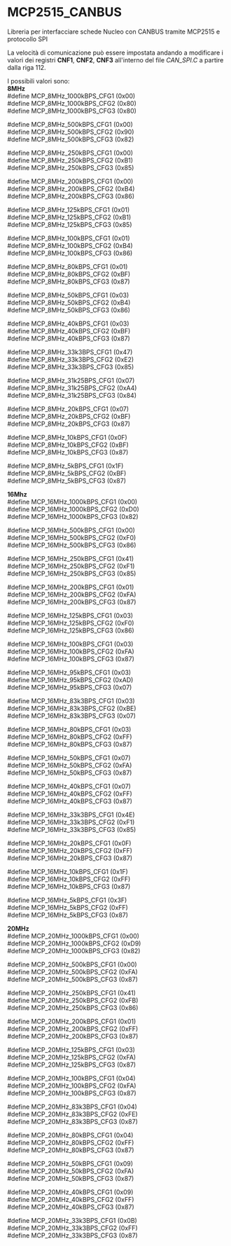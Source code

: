 # MCP2515_CANBUS
Libreria per interfacciare schede Nucleo con CANBUS tramite MCP2515 e protocollo SPI

La velocità di comunicazione può essere impostata andando a modificare i valori dei registri **CNF1**, **CNF2**, **CNF3** all'interno del file *CAN_SPI.C* a partire dalla riga 112.

I possibili valori sono:  
**8MHz**  
#define MCP_8MHz_1000kBPS_CFG1 (0x00)  
#define MCP_8MHz_1000kBPS_CFG2 (0x80)  
#define MCP_8MHz_1000kBPS_CFG3 (0x80)  
  
#define MCP_8MHz_500kBPS_CFG1 (0x00)  
#define MCP_8MHz_500kBPS_CFG2 (0x90)  
#define MCP_8MHz_500kBPS_CFG3 (0x82)  
  
#define MCP_8MHz_250kBPS_CFG1 (0x00)  
#define MCP_8MHz_250kBPS_CFG2 (0xB1)  
#define MCP_8MHz_250kBPS_CFG3 (0x85)  
  
#define MCP_8MHz_200kBPS_CFG1 (0x00)  
#define MCP_8MHz_200kBPS_CFG2 (0xB4)  
#define MCP_8MHz_200kBPS_CFG3 (0x86)  
  
#define MCP_8MHz_125kBPS_CFG1 (0x01)  
#define MCP_8MHz_125kBPS_CFG2 (0xB1)  
#define MCP_8MHz_125kBPS_CFG3 (0x85)  
  
#define MCP_8MHz_100kBPS_CFG1 (0x01)  
#define MCP_8MHz_100kBPS_CFG2 (0xB4)  
#define MCP_8MHz_100kBPS_CFG3 (0x86)  
  
#define MCP_8MHz_80kBPS_CFG1 (0x01)  
#define MCP_8MHz_80kBPS_CFG2 (0xBF)  
#define MCP_8MHz_80kBPS_CFG3 (0x87)  
  
#define MCP_8MHz_50kBPS_CFG1 (0x03)  
#define MCP_8MHz_50kBPS_CFG2 (0xB4)  
#define MCP_8MHz_50kBPS_CFG3 (0x86)  
  
#define MCP_8MHz_40kBPS_CFG1 (0x03)  
#define MCP_8MHz_40kBPS_CFG2 (0xBF)  
#define MCP_8MHz_40kBPS_CFG3 (0x87)  
  
#define MCP_8MHz_33k3BPS_CFG1 (0x47)  
#define MCP_8MHz_33k3BPS_CFG2 (0xE2)  
#define MCP_8MHz_33k3BPS_CFG3 (0x85)  
  
#define MCP_8MHz_31k25BPS_CFG1 (0x07)  
#define MCP_8MHz_31k25BPS_CFG2 (0xA4)  
#define MCP_8MHz_31k25BPS_CFG3 (0x84)  
  
#define MCP_8MHz_20kBPS_CFG1 (0x07)  
#define MCP_8MHz_20kBPS_CFG2 (0xBF)  
#define MCP_8MHz_20kBPS_CFG3 (0x87)  
  
#define MCP_8MHz_10kBPS_CFG1 (0x0F)  
#define MCP_8MHz_10kBPS_CFG2 (0xBF)  
#define MCP_8MHz_10kBPS_CFG3 (0x87)  
  
#define MCP_8MHz_5kBPS_CFG1 (0x1F)  
#define MCP_8MHz_5kBPS_CFG2 (0xBF)  
#define MCP_8MHz_5kBPS_CFG3 (0x87)  
  
**16Mhz**  
#define MCP_16MHz_1000kBPS_CFG1 (0x00)  
#define MCP_16MHz_1000kBPS_CFG2 (0xD0)   
#define MCP_16MHz_1000kBPS_CFG3 (0x82)  
  
#define MCP_16MHz_500kBPS_CFG1 (0x00)  
#define MCP_16MHz_500kBPS_CFG2 (0xF0)  
#define MCP_16MHz_500kBPS_CFG3 (0x86)  
  
#define MCP_16MHz_250kBPS_CFG1 (0x41)  
#define MCP_16MHz_250kBPS_CFG2 (0xF1)  
#define MCP_16MHz_250kBPS_CFG3 (0x85)  
  
#define MCP_16MHz_200kBPS_CFG1 (0x01)  
#define MCP_16MHz_200kBPS_CFG2 (0xFA)  
#define MCP_16MHz_200kBPS_CFG3 (0x87)  
  
#define MCP_16MHz_125kBPS_CFG1 (0x03)  
#define MCP_16MHz_125kBPS_CFG2 (0xF0)  
#define MCP_16MHz_125kBPS_CFG3 (0x86)  
  
#define MCP_16MHz_100kBPS_CFG1 (0x03)  
#define MCP_16MHz_100kBPS_CFG2 (0xFA)  
#define MCP_16MHz_100kBPS_CFG3 (0x87)  
  
#define MCP_16MHz_95kBPS_CFG1 (0x03)  
#define MCP_16MHz_95kBPS_CFG2 (0xAD)  
#define MCP_16MHz_95kBPS_CFG3 (0x07)  
  
#define MCP_16MHz_83k3BPS_CFG1 (0x03)  
#define MCP_16MHz_83k3BPS_CFG2 (0xBE)  
#define MCP_16MHz_83k3BPS_CFG3 (0x07)  
  
#define MCP_16MHz_80kBPS_CFG1 (0x03)  
#define MCP_16MHz_80kBPS_CFG2 (0xFF)  
#define MCP_16MHz_80kBPS_CFG3 (0x87)  
  
#define MCP_16MHz_50kBPS_CFG1 (0x07)  
#define MCP_16MHz_50kBPS_CFG2 (0xFA)  
#define MCP_16MHz_50kBPS_CFG3 (0x87)  
  
#define MCP_16MHz_40kBPS_CFG1 (0x07)  
#define MCP_16MHz_40kBPS_CFG2 (0xFF)  
#define MCP_16MHz_40kBPS_CFG3 (0x87)  
  
#define MCP_16MHz_33k3BPS_CFG1 (0x4E)  
#define MCP_16MHz_33k3BPS_CFG2 (0xF1)  
#define MCP_16MHz_33k3BPS_CFG3 (0x85)  
  
#define MCP_16MHz_20kBPS_CFG1 (0x0F)  
#define MCP_16MHz_20kBPS_CFG2 (0xFF)  
#define MCP_16MHz_20kBPS_CFG3 (0x87)  
  
#define MCP_16MHz_10kBPS_CFG1 (0x1F)  
#define MCP_16MHz_10kBPS_CFG2 (0xFF)  
#define MCP_16MHz_10kBPS_CFG3 (0x87)  
  
#define MCP_16MHz_5kBPS_CFG1 (0x3F)  
#define MCP_16MHz_5kBPS_CFG2 (0xFF)  
#define MCP_16MHz_5kBPS_CFG3 (0x87)  
  
**20MHz**  
#define MCP_20MHz_1000kBPS_CFG1 (0x00)  
#define MCP_20MHz_1000kBPS_CFG2 (0xD9)  
#define MCP_20MHz_1000kBPS_CFG3 (0x82)  
  
#define MCP_20MHz_500kBPS_CFG1 (0x00)  
#define MCP_20MHz_500kBPS_CFG2 (0xFA)  
#define MCP_20MHz_500kBPS_CFG3 (0x87)  
  
#define MCP_20MHz_250kBPS_CFG1 (0x41)  
#define MCP_20MHz_250kBPS_CFG2 (0xFB)  
#define MCP_20MHz_250kBPS_CFG3 (0x86)  
  
#define MCP_20MHz_200kBPS_CFG1 (0x01)  
#define MCP_20MHz_200kBPS_CFG2 (0xFF)  
#define MCP_20MHz_200kBPS_CFG3 (0x87)  
  
#define MCP_20MHz_125kBPS_CFG1 (0x03)  
#define MCP_20MHz_125kBPS_CFG2 (0xFA)  
#define MCP_20MHz_125kBPS_CFG3 (0x87)  
  
#define MCP_20MHz_100kBPS_CFG1 (0x04)  
#define MCP_20MHz_100kBPS_CFG2 (0xFA)  
#define MCP_20MHz_100kBPS_CFG3 (0x87)  
  
#define MCP_20MHz_83k3BPS_CFG1 (0x04)  
#define MCP_20MHz_83k3BPS_CFG2 (0xFE)  
#define MCP_20MHz_83k3BPS_CFG3 (0x87)  
  
#define MCP_20MHz_80kBPS_CFG1 (0x04)  
#define MCP_20MHz_80kBPS_CFG2 (0xFF)  
#define MCP_20MHz_80kBPS_CFG3 (0x87)  
  
#define MCP_20MHz_50kBPS_CFG1 (0x09)  
#define MCP_20MHz_50kBPS_CFG2 (0xFA)  
#define MCP_20MHz_50kBPS_CFG3 (0x87)  
  
#define MCP_20MHz_40kBPS_CFG1 (0x09)  
#define MCP_20MHz_40kBPS_CFG2 (0xFF)  
#define MCP_20MHz_40kBPS_CFG3 (0x87)  
  
#define MCP_20MHz_33k3BPS_CFG1 (0x0B)  
#define MCP_20MHz_33k3BPS_CFG2 (0xFF)  
#define MCP_20MHz_33k3BPS_CFG3 (0x87)  
